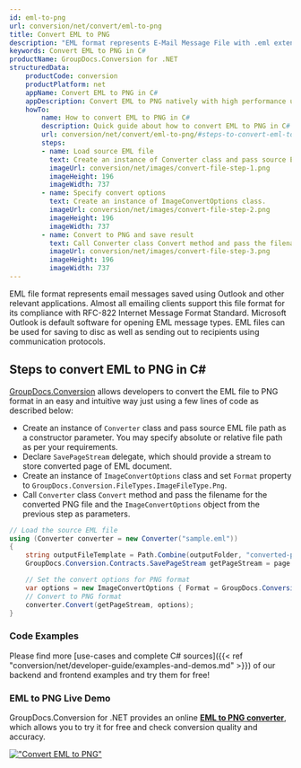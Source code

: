 ```yaml
---
id: eml-to-png
url: conversion/net/convert/eml-to-png
title: Convert EML to PNG
description: "EML format represents E-Mail Message File with .eml extension. Learn how to convert EML to PNG file programmatically in C# language using GroupDocs.Conversion for .NET library."
keywords: Convert EML to PNG in C#
productName: GroupDocs.Conversion for .NET
structuredData:
    productCode: conversion
    productPlatform: net
    appName: Convert EML to PNG in C#
    appDescription: Convert EML to PNG natively with high performance using C# language and server side GroupDocs.Conversion for .NET APIs, without the use of any software like Microsoft or Open Office.
    howTo:
        name: How to convert EML to PNG in C# 
        description: Quick guide about how to convert EML to PNG in C# with high performance and accuracy.
        url: conversion/net/convert/eml-to-png/#steps-to-convert-eml-to-png-in-c
        steps:
        - name: Load source EML file 
          text: Create an instance of Converter class and pass source EML file path as a constructor parameter. You may specify absolute or relative file path as per your requirements. 
          imageUrl: conversion/net/images/convert-file-step-1.png
          imageHeight: 196
          imageWidth: 737
        - name: Specify convert options 
          text: Create an instance of ImageConvertOptions class.
          imageUrl: conversion/net/images/convert-file-step-2.png
          imageHeight: 196
          imageWidth: 737
        - name: Convert to PNG and save result 
          text: Call Converter class Convert method and pass the filename for the converted HTML file and the ImageConvertOptions object from the previous step as parameters.
          imageUrl: conversion/net/images/convert-file-step-3.png
          imageHeight: 196
          imageWidth: 737
---
```


EML file format represents email messages saved using Outlook and other relevant applications. Almost all emailing clients support this file format for its compliance with RFC-822 Internet Message Format Standard. Microsoft Outlook is default software for opening EML message types. EML files can be used for saving to disc as well as sending out to recipients using communication protocols.

## Steps to convert EML to PNG in C#

[GroupDocs.Conversion](https://products.groupdocs.com/conversion/net) allows developers to convert the EML file to PNG format in an easy and intuitive way just using a few lines of code as described below:

* Create an instance of `Converter` class and pass source EML file path as a constructor parameter. You may specify absolute or relative file path as per your requirements. 
* Declare `SavePageStream` delegate, which should provide a stream to store converted page of EML document.
* Create an instance of `ImageConvertOptions` class and set `Format` property to `GroupDocs.Conversion.FileTypes.ImageFileType.Png`.
* Call `Converter` class `Convert` method and pass the filename for the converted PNG file and the `ImageConvertOptions` object from the previous step as parameters.

```csharp
// Load the source EML file
using (Converter converter = new Converter("sample.eml"))
{
    string outputFileTemplate = Path.Combine(outputFolder, "converted-page-{0}.png");
    GroupDocs.Conversion.Contracts.SavePageStream getPageStream = page => new FileStream(string.Format(outputFileTemplate, page), FileMode.Create);

    // Set the convert options for PNG format
    var options = new ImageConvertOptions { Format = GroupDocs.Conversion.FileTypes.ImageFileType.Png };   
    // Convert to PNG format
    converter.Convert(getPageStream, options);
}
```

### Code Examples

Please find more [use-cases and complete C# sources]({{< ref "conversion/net/developer-guide/examples-and-demos.md" >}}) of our backend and frontend examples and try them for free!

### EML to PNG Live Demo

GroupDocs.Conversion for .NET provides an online [**EML to PNG converter**](https://products.groupdocs.app/conversion/eml-to-png), which allows you to try it for free and check conversion quality and accuracy.

[!["Convert EML to PNG"](conversion/net/images/convert-to-png/convert-eml-to-png.png)](https://products.groupdocs.app/conversion/eml-to-png)